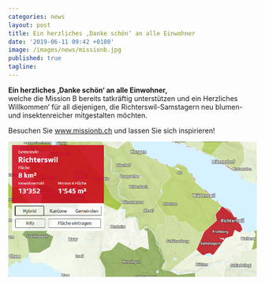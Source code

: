 ```yaml
---
categories: news
layout: post
title: Ein herzliches ‚Danke schön‘ an alle Einwohner 
date: '2019-06-11 09:42 +0100'
image: /images/news/missionb.jpg
published: true
tagline:
---
```


**Ein herzliches ‚Danke schön‘ an alle Einwohner,**  
welche die Mission B bereits tatkräftig unterstützen und ein Herzliches Willkommen‘ für all diejenigen, die Richterswil-Samstagern neu blumen- und insektenreicher mitgestalten möchten.  

Besuchen Sie www.missionb.ch und lassen Sie sich inspirieren!  

  
<img class="float-left mr-20" src="/images/news/missionb.jpg" /> 
